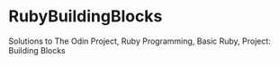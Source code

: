 # RubyBuildingBlocks
Solutions to The Odin Project, Ruby Programming, Basic Ruby, Project: Building Blocks
